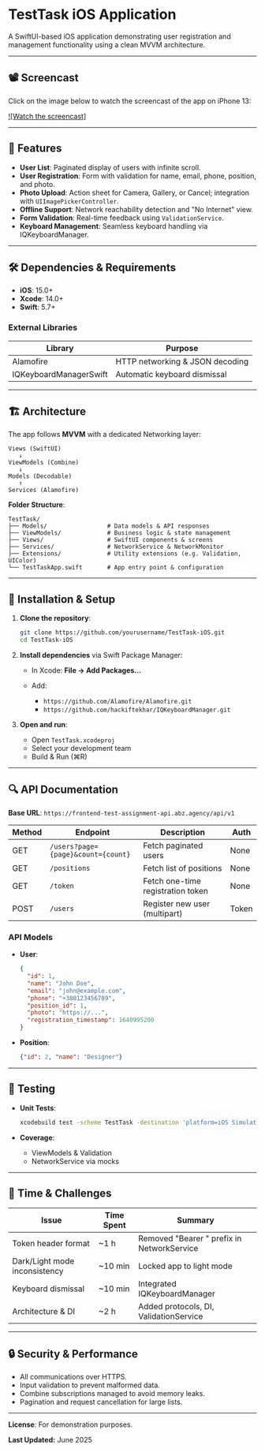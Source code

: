 # TestTask iOS Application

A SwiftUI-based iOS application demonstrating user registration and management functionality using a clean MVVM architecture.

---

## 📽 Screencast

Click on the image below to watch the screencast of the app on iPhone 13:

[![Watch the screencast]](https://drive.google.com/drive/folders/1LSOxYOQRh89BLYSJl6xUoAeF2EoRRQ53?usp=drive_link)


---

## 📱 Features

* **User List**: Paginated display of users with infinite scroll.
* **User Registration**: Form with validation for name, email, phone, position, and photo.
* **Photo Upload**: Action sheet for Camera, Gallery, or Cancel; integration with `UIImagePickerController`.
* **Offline Support**: Network reachability detection and "No Internet" view.
* **Form Validation**: Real-time feedback using `ValidationService`.
* **Keyboard Management**: Seamless keyboard handling via IQKeyboardManager.

---

## 🛠 Dependencies & Requirements

* **iOS**: 15.0+
* **Xcode**: 14.0+
* **Swift**: 5.7+

### External Libraries

| Library                | Purpose                         |
| ---------------------- | ------------------------------- |
| Alamofire              | HTTP networking & JSON decoding |
| IQKeyboardManagerSwift | Automatic keyboard dismissal    |

---

## 🏗 Architecture

The app follows **MVVM** with a dedicated Networking layer:

```
Views (SwiftUI)
   ↓
ViewModels (Combine)
   ↓
Models (Decodable)
   ↑
Services (Alamofire)
```

**Folder Structure**:

```
TestTask/
├── Models/                 # Data models & API responses
├── ViewModels/             # Business logic & state management
├── Views/                  # SwiftUI components & screens
├── Services/               # NetworkService & NetworkMonitor
├── Extensions/             # Utility extensions (e.g. Validation, UIColor)
└── TestTaskApp.swift       # App entry point & configuration
```

---

## 🔧 Installation & Setup

1. **Clone the repository**:

   ```bash
   git clone https://github.com/yourusername/TestTask-iOS.git
   cd TestTask-iOS
   ```

2. **Install dependencies** via Swift Package Manager:

   * In Xcode: **File → Add Packages...**
   * Add:

     * `https://github.com/Alamofire/Alamofire.git`
     * `https://github.com/hackiftekhar/IQKeyboardManager.git`

3. **Open and run**:

   * Open `TestTask.xcodeproj`
   * Select your development team
   * Build & Run (⌘R)

---

## 🔍 API Documentation

**Base URL**: `https://frontend-test-assignment-api.abz.agency/api/v1`

| Method | Endpoint                           | Description                       | Auth  |
| ------ | ---------------------------------- | --------------------------------- | ----- |
| GET    | `/users?page={page}&count={count}` | Fetch paginated users             | None  |
| GET    | `/positions`                       | Fetch list of positions           | None  |
| GET    | `/token`                           | Fetch one-time registration token | None  |
| POST   | `/users`                           | Register new user (multipart)     | Token |

### API Models

* **User**:

  ```json
  {
    "id": 1,
    "name": "John Doe",
    "email": "john@example.com",
    "phone": "+380123456789",
    "position_id": 1,
    "photo": "https://...",
    "registration_timestamp": 1640995200
  }
  ```

* **Position**:

  ```json
  {"id": 2, "name": "Designer"}
  ```

---

## 🧪 Testing

* **Unit Tests**:

  ```bash
  xcodebuild test -scheme TestTask -destination 'platform=iOS Simulator,name=iPhone 14'
  ```
* **Coverage**:

  * ViewModels & Validation
  * NetworkService via mocks

---

## 📝 Time & Challenges

| Issue                         | Time Spent | Summary                                    |
| ----------------------------- | ---------- | ------------------------------------------ |
| Token header format           | \~1 h      | Removed "Bearer " prefix in NetworkService |
| Dark/Light mode inconsistency | \~10 min   | Locked app to light mode                   |
| Keyboard dismissal            | \~10 min   | Integrated IQKeyboardManager               |
| Architecture & DI             | \~2 h      | Added protocols, DI, ValidationService     |

---

## 🔒 Security & Performance

* All communications over HTTPS.
* Input validation to prevent malformed data.
* Combine subscriptions managed to avoid memory leaks.
* Pagination and request cancellation for large lists.

---

**License**: For demonstration purposes.

**Last Updated:** June 2025
